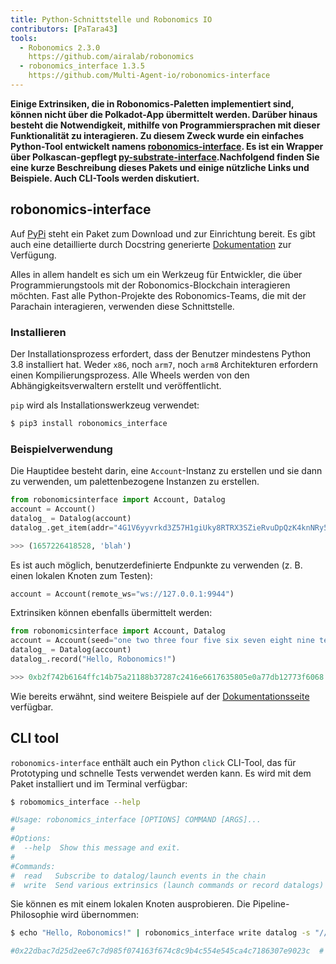 ```yaml
---
title: Python-Schnittstelle und Robonomics IO
contributors: [PaTara43]
tools:   
  - Robonomics 2.3.0
    https://github.com/airalab/robonomics
  - robonomics_interface 1.3.5
    https://github.com/Multi-Agent-io/robonomics-interface
---
```


**Einige Extrinsiken, die in Robonomics-Paletten implementiert sind, können nicht über die Polkadot-App übermittelt werden. Darüber hinaus besteht 
die Notwendigkeit, mithilfe von Programmiersprachen mit dieser Funktionalität zu interagieren. Zu diesem Zweck wurde ein einfaches Python-Tool entwickelt
namens [robonomics-interface](https://github.com/Multi-Agent-io/robonomics-interface). Es ist ein Wrapper über Polkascan-gepflegt
[py-substrate-interface](https://github.com/polkascan/py-substrate-interface).Nachfolgend finden Sie eine kurze Beschreibung dieses Pakets
und einige nützliche Links und Beispiele. Auch CLI-Tools werden diskutiert.**

## robonomics-interface

Auf [PyPi](https://pypi.org/project/robonomics-interface/) steht ein Paket zum Download und zur Einrichtung bereit.
Es gibt auch eine detaillierte durch Docstring generierte [Dokumentation](https://multi-agent-io.github.io/robonomics-interface/) zur Verfügung.

Alles in allem handelt es sich um ein Werkzeug für Entwickler, die über Programmierungstools mit der Robonomics-Blockchain interagieren möchten. Fast 
alle Python-Projekte des Robonomics-Teams, die mit der Parachain interagieren, verwenden diese Schnittstelle.

### Installieren

Der Installationsprozess erfordert, dass der Benutzer mindestens Python 3.8 installiert hat. Weder `x86`, noch `arm7`, noch `arm8`
Architekturen erfordern einen Kompilierungsprozess. Alle Wheels werden von den Abhängigkeitsverwaltern erstellt und veröffentlicht.

`pip` wird als Installationswerkzeug verwendet:

```bash
$ pip3 install robonomics_interface
```

### Beispielverwendung

Die Hauptidee besteht darin, eine `Account`-Instanz zu erstellen und sie dann zu verwenden, um palettenbezogene Instanzen zu erstellen.


```python
from robonomicsinterface import Account, Datalog
account = Account()
datalog_ = Datalog(account)
datalog_.get_item(addr="4G1V6yyvrkd3Z57H1giUky8RTRX3SZieRvuDpQzK4knNRy5R",index=2)

>>> (1657226418528, 'blah')
```

<robo-wiki-note type="note" title="Local node">

  Es ist auch möglich, benutzerdefinierte Endpunkte zu verwenden (z. B. einen lokalen Knoten zum Testen):

  ```python
  account = Account(remote_ws="ws://127.0.0.1:9944")
  ```

</robo-wiki-note>

Extrinsiken können ebenfalls übermittelt werden:

```python
from robonomicsinterface import Account, Datalog
account = Account(seed="one two three four five six seven eight nine ten eleven twelve")
datalog_ = Datalog(account)
datalog_.record("Hello, Robonomics!")

>>> 0xb2f742b6164ffc14b75a21188b37287c2416e6617635805e0a77db12773f6068  # this is an extrinsic hash
```

<robo-wiki-note type="note" title="Docs">

  Wie bereits erwähnt, sind weitere Beispiele auf der [Dokumentationsseite](https://multi-agent-io.github.io/robonomics-interface/) verfügbar.

</robo-wiki-note>

## CLI tool

`robonomics-interface` enthält auch ein Python `click` CLI-Tool, das für Prototyping und schnelle Tests verwendet werden kann. Es wird
mit dem Paket installiert und im Terminal verfügbar:

```bash
$ robomomics_interface --help

#Usage: robonomics_interface [OPTIONS] COMMAND [ARGS]...
#
#Options:
#  --help  Show this message and exit.
#
#Commands:
#  read   Subscribe to datalog/launch events in the chain
#  write  Send various extrinsics (launch commands or record datalogs)
```

Sie können es mit einem lokalen Knoten ausprobieren. Die Pipeline-Philosophie wird übernommen:

```bash
$ echo "Hello, Robonomics!" | robonomics_interface write datalog -s "//Alice" --remote_ws "ws://127.0.0.1:9944"

#0x22dbac7d25d2ee67c7d985f074163f674c8c9b4c554e545ca4c7186307e9023c  # this is an extrinsic hash
```